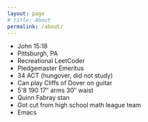 ```yaml
---
layout: page
# title: About
permalink: /about/
---
```

- John 15:18
- Pittsburgh, PA 
- Recreational LeetCoder
- Pledgemaster Emeritus
- 34 ACT (hungover, did not study)
- Can play Cliffs of Dover on guitar
- 5'8 190 17″ arms 30″ waist
- Quinn Fabray stan
- Got cut from high school math league team
- Emacs
